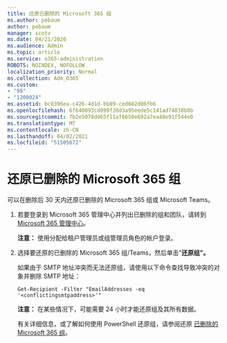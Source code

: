 ```yaml
---
title: 还原已删除的 Microsoft 365 组
ms.author: pebaum
author: pebaum
manager: scotv
ms.date: 04/21/2020
ms.audience: Admin
ms.topic: article
ms.service: o365-administration
ROBOTS: NOINDEX, NOFOLLOW
localization_priority: Normal
ms.collection: Adm_O365
ms.custom:
- "98"
- "1200024"
ms.assetid: bc0396ea-c426-4d1d-bb89-ced602d06fb6
ms.openlocfilehash: 6f640093cd099f20d3a95eede5c141ad74838b0b
ms.sourcegitcommit: 7b2e5078dd65f11af6650e692a7ea48e91f544e0
ms.translationtype: MT
ms.contentlocale: zh-CN
ms.lasthandoff: 04/02/2021
ms.locfileid: "51505672"
---
```

# <a name="restore-a-deleted-microsoft-365-group"></a>还原已删除的 Microsoft 365 组

可以在删除后 30 天内还原已删除的 Microsoft 365 组或 Microsoft Teams。

1. 若要登录到 Microsoft 365 管理中心并列出已删除的组和团队，请转到 [Microsoft 365 管理中心](https://aka.ms/RestoreDeletedGroup)。

    **注意：** 使用分配给租户管理员或组管理员角色的帐户登录。

1. 选择要还原的已删除的 Microsoft 365 组/Teams，然后单击"**还原组"。**

    如果由于 SMTP 地址冲突而无法还原组，请使用以下命令查找导致冲突的对象并删除 SMTP 地址：

    `Get-Recipient -Filter "EmailAddresses -eq '<conflictingsmtpaddress>'"`

    **注意：** 在某些情况下，可能需要 24 小时才能还原组及其所有数据。

    有关详细信息，或了解如何使用 PowerShell 还原组，请参阅还原 [已删除的 Microsoft 365 组](https://go.microsoft.com/fwlink/?linkid=867802)。